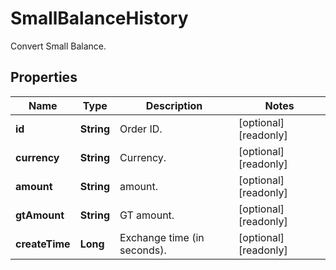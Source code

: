 
# SmallBalanceHistory

Convert Small Balance.

## Properties

Name | Type | Description | Notes
------------ | ------------- | ------------- | -------------
**id** | **String** | Order ID. |  [optional] [readonly]
**currency** | **String** | Currency. |  [optional] [readonly]
**amount** | **String** | amount. |  [optional] [readonly]
**gtAmount** | **String** | GT amount. |  [optional] [readonly]
**createTime** | **Long** | Exchange time (in seconds). |  [optional] [readonly]

